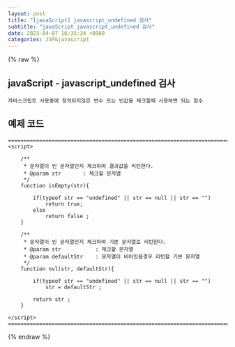 ```yaml
---  
layout: post  
title: "[javaScript] javascript_undefined 검사"  
subtitle: "javaScript javascript_undefined 검사"  
date: 2023-04-07 16:35:34 +0900  
categories: JSP&javascript  
---  
```

{% raw %}  
## javaScript - javascript_undefined 검사  
	자바스크립트 사용중에 정의되지않은 변수 또는 빈값을 체크할때 사용하면 되는 함수  
  
## 예제 코드  
	======================================================================================================  
	<script>  
  
		/**  
		 * 문자열이 빈 문자열인지 체크하여 결과값을 리턴한다.  
		 * @param str       : 체크할 문자열  
		 */  
		function isEmpty(str){  
  
			if(typeof str == "undefined" || str == null || str == "")  
				return true;  
			else  
				return false ;  
		}  
  
		/**  
		 * 문자열이 빈 문자열인지 체크하여 기본 문자열로 리턴한다.  
		 * @param str           : 체크할 문자열  
		 * @param defaultStr    : 문자열이 비어있을경우 리턴할 기본 문자열  
		 */  
		function nvl(str, defaultStr){  
  
			if(typeof str == "undefined" || str == null || str == "")  
				str = defaultStr ;  
  
			return str ;  
		}  
  
	</script>  
	======================================================================================================  
{% endraw %}